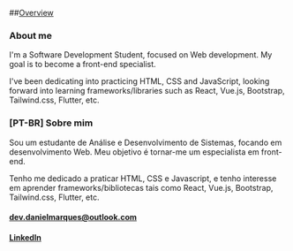 ##[Overview](https://dan-mqs.github.io/portfolio-site/)

### About me

I'm a Software Development Student, focused on Web development. My goal is to become a front-end specialist. 

I've been dedicating into practicing HTML, CSS and JavaScript, looking forward into learning frameworks/libraries such as React, Vue.js, Bootstrap, Tailwind.css, Flutter, etc.


### [PT-BR] Sobre mim

Sou um estudante de Análise e Desenvolvimento de Sistemas, focando em desenvolvimento Web. Meu objetivo é tornar-me um especialista em front-end.

Tenho me dedicado a praticar HTML, CSS e Javascript, e tenho interesse em aprender frameworks/bibliotecas tais como React, Vue.js, Bootstrap, Tailwind.css, Flutter, etc.

#### dev.danielmarques@outlook.com
#### [LinkedIn](https://www.linkedin.com/in/dan-mqs/ "Daniel Marques on LinkedIn")
<!--
**Dan-Mqs/Dan-Mqs** is a ✨ _special_ ✨ repository because its `README.md` (this file) appears on your GitHub profile.

Here are some ideas to get you started:

- 🔭 I’m currently working on ...
- 🌱 I’m currently learning ...
- 👯 I’m looking to collaborate on ...
- 🤔 I’m looking for help with ...
- 💬 Ask me about ...
- 📫 How to reach me: ...
- 😄 Pronouns: ...
- ⚡ Fun fact: ...
-->
